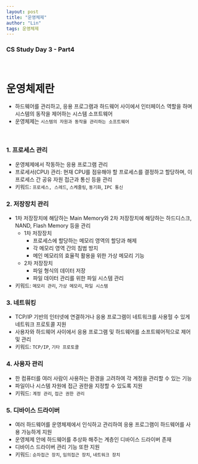 ```yaml
---
layout: post
title: "운영체제"
author: "Lin"
tags: 운영체제
---
```

### CS Study Day 3 - Part4

<br>

# 운영체제란 
- 하드웨어를 관리하고, 응용 프로그램과 하드웨어 사이에서 인터페이스 역할을 하며 시스템의 동작을 제어하는 시스템 소프트웨어 
- 운영체제는 `시스템의 자원과 동작을 관리하는 소프트웨어`

<br>

### 1. 프로세스 관리
- 운영체제에서 작동하는 응용 프로그램 관리 
- 프로세서(CPU) 관리: 현재 CPU를 점유해야 할 프로세스를 결정하고 할당하며, 이 프로세스 간 공유 자원 접근과 통신 등을 관리 
- 키워드: `프로세스, 스레드`, `스케줄링`, `동기화`, `IPC 통신`

### 2. 저장장치 관리
- 1차 저장장치에 해당하는 Main Memory와 2차 저장장치에 해당하는 하드디스크, NAND, Flash Memory 등을 관리
    - 1차 저장장치
        - 프로세스에 할당하는 메모리 영역의 할당과 해제
        - 각 메모리 영역 간의 침범 방지
        - 메인 메모리의 효율적 활용을 위한 가상 메모리 기능
    - 2차 저장장치
        - 파일 형식의 데이터 저장
        - 파일 데이터 관리를 위한 파일 시스템 관리
- 키워드: `메모리 관리`, `가상 메모리`, `파일 시스템`

### 3. 네트워킹 
- TCP/IP 기반의 인터넷에 연결하거나 응용 프로그램이 네트워크를 사용헐 수 있게 네트워크 프로토콜 지원
- 사용자와 하드웨어 사이에서 응용 프로그램 및 하드웨어를 소프트웨어적으로 제어 및 관리
- 키워드: `TCP/IP`, `기타 프로토콜`

### 4. 사용자 관리
- 한 컴퓨터를 여러 사람이 사용하는 환경을 고려하여 각 계정을 관리할 수 있는 기능 
- 파일이나 시스템 자원에 접근 권한을 지정할 수 있도록 지원 
- 키워드: `계정 관리`, `접근 권한 관리`

### 5. 디바이스 드라이버 
- 여러 하드웨어를 운영체제에서 인식하고 관리하여 응용 프로그램이 하드웨어를 사용 가능하게 지원
- 운영체제 안에 하드웨어를 추상화 해주는 계층인 디바이스 드라이버 존재 
- 디바이스 드라이버 관리 기능 또한 지원
- 키워드: `순차접근 장치`, `임의접근 장치`, `네트워크 장치`

